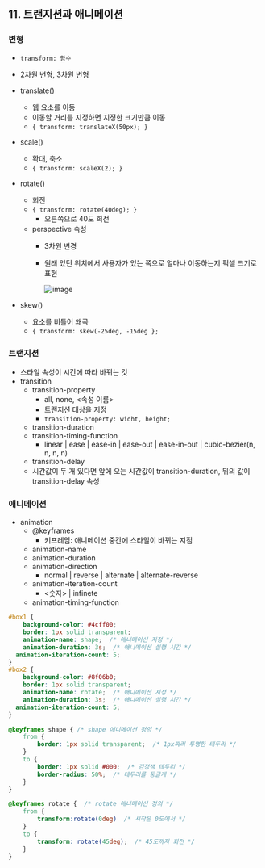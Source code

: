 ## 11. 트랜지션과 애니메이션

### 변형

- `transform: 함수`
- 2차원 변형, 3차원 변형
- translate()
    - 웹 요소를 이동
    - 이동할 거리를 지정하면 지정한 크기만큼 이동
    - `{ transform: translateX(50px); }`
- scale()
    - 확대, 축소
    - `{ transform: scaleX(2); }`
- rotate()
    - 회전
    - `{ transform: rotate(40deg); }`
        - 오른쪽으로 40도 회전
    - perspective 속성
        - 3차원 변경
        - 원래 있던 위치에서 사용자가 있는 쪽으로 얼마나 이동하는지 픽셀 크기로 표현
            
            ![image](https://github.com/sangeun99/hyundai-it-e-java-fullstack/assets/63828057/37134982-0b49-4a0c-8a57-67882cb706ec)

- skew()
    - 요소를 비틀어 왜곡
    - `{ transform: skew(-25deg, -15deg };`

### 트랜지션

- 스타일 속성이 시간에 따라 바뀌는 것
- transition
    - transition-property
        - all, none, <속성 이름>
        - 트랜지션 대상을 지정
        - `transition-property: widht, height;`
    - transition-duration
    - transition-timing-function
        - linear | ease | ease-in | ease-out | ease-in-out | cubic-bezier(n, n, n, n)
    - transition-delay
    - 시간값이 두 개 있다면 앞에 오는 시간값이 transition-duration, 뒤의 값이 transition-delay 속성

### 애니메이션

- animation
    - @keyframes
        - 키프레임: 애니메이션 중간에 스타일이 바뀌는 지점
    - animation-name
    - animation-duration
    - animation-direction
        - normal | reverse | alternate | alternate-reverse
    - animation-iteration-count
        - <숫자> | infinete
    - animation-timing-function

```css
#box1 {
	background-color: #4cff00;
	border: 1px solid transparent;
	animation-name: shape;  /* 애니메이션 지정 */ 
	animation-duration: 3s;  /* 애니메이션 실행 시간 */
  animation-iteration-count: 5;
}
#box2 {
	background-color: #8f06b0;
	border: 1px solid transparent;
	animation-name: rotate;  /* 애니메이션 지정 */
	animation-duration: 3s;  /* 애니메이션 실행 시간 */
  animation-iteration-count: 5;
}

@keyframes shape { /* shape 애니메이션 정의 */
	from {
		border: 1px solid transparent;  /* 1px짜리 투명한 테두리 */
	}
	to {
		border: 1px solid #000;  /* 검정색 테두리 */
		border-radius: 50%;  /* 테두리를 둥글게 */
	}
}

@keyframes rotate {  /* rotate 애니메이션 정의 */
	from {
		transform:rotate(0deg)  /* 시작은 0도에서 */
	}
	to {
		transform: rotate(45deg);  /* 45도까지 회전 */
	}
}
```
